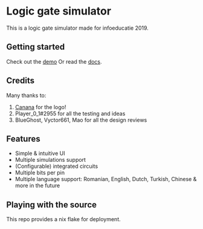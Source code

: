 # Logic gate simulator

This is a logic gate simulator made for infoeducatie 2019.

## Getting started

Check out the [demo](https://mateiadrielrafael.github.io/erratic-gate/)
Or read the [docs](./docs/main.md).

## Credits

Many thanks to:

1. [Canana](http://canana.xyz/) for the logo!
2. Player_0_1#2955 for all the testing and ideas
3. BlueGhost, Vyctor661, Mao for all the design reviews

## Features

-   Simple & intuitive UI
-   Multiple simulations support
-   (Configurable) integrated circuits
-   Multiple bits per pin
-   Multiple language support: Romanian, English, Dutch, Turkish, Chinese & more in the future

## Playing with the source

This repo provides a nix flake for deployment.
